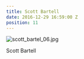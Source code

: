 ```yaml
---
title: Scott Bartell
date: 2016-12-29 16:59:00 Z
position: 11
---
```


![scott_bartel_06.jpg](/uploads/scott_bartel_06.jpg)

Scott Bartell